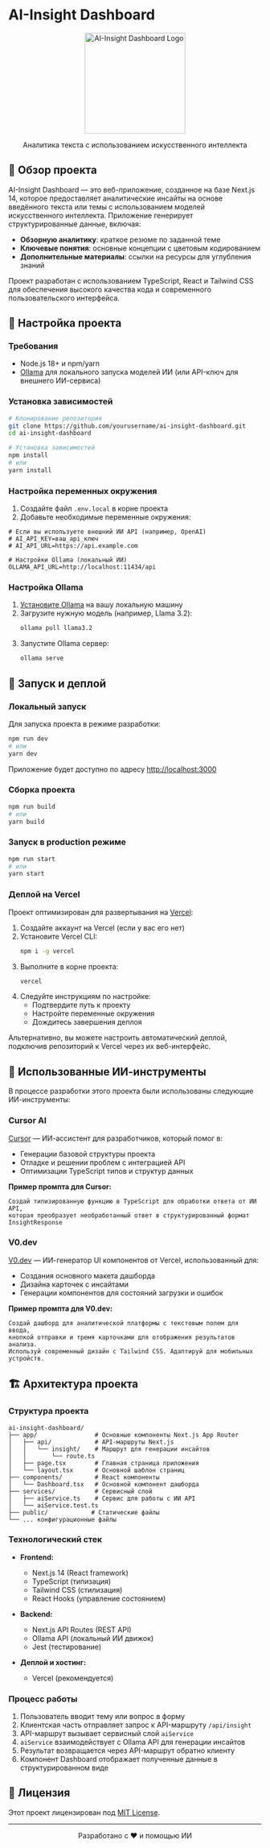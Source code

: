 # AI-Insight Dashboard

<div align="center">
  <img src="public/ai-insight-logo.png" alt="AI-Insight Dashboard Logo" width="200">
  <p>Аналитика текста с использованием искусственного интеллекта</p>
</div>

## 📖 Обзор проекта

AI-Insight Dashboard — это веб-приложение, созданное на базе Next.js 14, которое предоставляет аналитические инсайты на основе введённого текста или темы с использованием моделей искусственного интеллекта. Приложение генерирует структурированные данные, включая:

- **Обзорную аналитику**: краткое резюме по заданной теме
- **Ключевые понятия**: основные концепции с цветовым кодированием
- **Дополнительные материалы**: ссылки на ресурсы для углубления знаний

Проект разработан с использованием TypeScript, React и Tailwind CSS для обеспечения высокого качества кода и современного пользовательского интерфейса.

## 🔧 Настройка проекта

### Требования

- Node.js 18+ и npm/yarn
- [Ollama](https://ollama.com/) для локального запуска моделей ИИ (или API-ключ для внешнего ИИ-сервиса)

### Установка зависимостей

```bash
# Клонирование репозитория
git clone https://github.com/yourusername/ai-insight-dashboard.git
cd ai-insight-dashboard

# Установка зависимостей
npm install
# или
yarn install
```

### Настройка переменных окружения

1. Создайте файл `.env.local` в корне проекта
2. Добавьте необходимые переменные окружения:

```env
# Если вы используете внешний ИИ API (например, OpenAI)
# AI_API_KEY=ваш_api_ключ
# AI_API_URL=https://api.example.com

# Настройки Ollama (локальный ИИ)
OLLAMA_API_URL=http://localhost:11434/api
```

### Настройка Ollama

1. [Установите Ollama](https://ollama.com/download) на вашу локальную машину
2. Загрузите нужную модель (например, Llama 3.2):
   ```bash
   ollama pull llama3.2
   ```
3. Запустите Ollama сервер:
   ```bash
   ollama serve
   ```

## 🚀 Запуск и деплой

### Локальный запуск

Для запуска проекта в режиме разработки:

```bash
npm run dev
# или
yarn dev
```

Приложение будет доступно по адресу [http://localhost:3000](http://localhost:3000)

### Сборка проекта

```bash
npm run build
# или
yarn build
```

### Запуск в production режиме

```bash
npm run start
# или
yarn start
```

### Деплой на Vercel

Проект оптимизирован для развертывания на [Vercel](https://vercel.com/):

1. Создайте аккаунт на Vercel (если у вас его нет)
2. Установите Vercel CLI:
   ```bash
   npm i -g vercel
   ```
3. Выполните в корне проекта:
   ```bash
   vercel
   ```
4. Следуйте инструкциям по настройке:
   - Подтвердите путь к проекту
   - Настройте переменные окружения
   - Дождитесь завершения деплоя

Альтернативно, вы можете настроить автоматический деплой, подключив репозиторий к Vercel через их веб-интерфейс.

## 🧠 Использованные ИИ-инструменты

В процессе разработки этого проекта были использованы следующие ИИ-инструменты:

### Cursor AI

[Cursor](https://cursor.sh/) — ИИ-ассистент для разработчиков, который помог в:
- Генерации базовой структуры проекта
- Отладке и решении проблем с интеграцией API
- Оптимизации TypeScript типов и структур данных

**Пример промпта для Cursor:**
```
Создай типизированную функцию в TypeScript для обработки ответа от ИИ API, 
которая преобразует необработанный ответ в структурированный формат InsightResponse
```

### V0.dev

[V0.dev](https://v0.dev/) — ИИ-генератор UI компонентов от Vercel, использованный для:
- Создания основного макета дашборда
- Дизайна карточек с инсайтами
- Генерации компонентов для состояний загрузки и ошибок

**Пример промпта для V0.dev:**
```
Создай дашборд для аналитической платформы с текстовым полем для ввода,
кнопкой отправки и тремя карточками для отображения результатов анализа.
Используй современный дизайн с Tailwind CSS. Адаптируй для мобильных устройств.
```

## 🏗️ Архитектура проекта

### Структура проекта

```
ai-insight-dashboard/
├── app/                # Основные компоненты Next.js App Router
│   ├── api/            # API-маршруты Next.js
│   │   └── insight/    # Маршрут для генерации инсайтов
│   │       └── route.ts
│   ├── page.tsx        # Главная страница приложения
│   └── layout.tsx      # Основной шаблон страниц
├── components/         # React компоненты
│   └── Dashboard.tsx   # Основной компонент дашборда
├── services/           # Сервисный слой
│   ├── aiService.ts    # Сервис для работы с ИИ API
│   └── aiService.test.ts
├── public/            # Статические файлы
└── ... конфигурационные файлы
```

### Технологический стек

- **Frontend:**
  - Next.js 14 (React framework)
  - TypeScript (типизация)
  - Tailwind CSS (стилизация)
  - React Hooks (управление состоянием)

- **Backend:**
  - Next.js API Routes (REST API)
  - Ollama API (локальный ИИ движок)
  - Jest (тестирование)

- **Деплой и хостинг:**
  - Vercel (рекомендуется)

### Процесс работы

1. Пользователь вводит тему или вопрос в форму
2. Клиентская часть отправляет запрос к API-маршруту `/api/insight`
3. API-маршрут вызывает сервисный слой `aiService`
4. `aiService` взаимодействует с Ollama API для генерации инсайтов
5. Результат возвращается через API-маршрут обратно клиенту
6. Компонент Dashboard отображает полученные данные в структурированном виде

## 📄 Лицензия

Этот проект лицензирован под [MIT License](LICENSE).

---

<p align="center">
  Разработано с ❤️ и помощью ИИ
</p>
